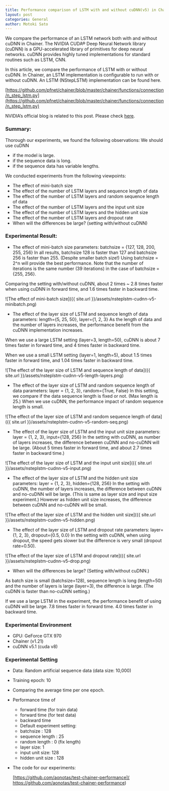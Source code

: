 ```yaml
---
title: Performance comparison of LSTM with and without cuDNN(v5) in Chainer
layout: post
categories: General
author: Motoki Sato
---
```


We compare the performance of an LSTM network both with and without cuDNN in Chainer.
The NVIDIA CUDA® Deep Neural Network library (cuDNN) is a GPU-accelerated library of primitives for deep neural networks.
cuDNN provides highly tuned implementations for standard routines such as LSTM, CNN.

In this article, we compare the performance of LSTM with or without cuDNN.
In Chainer, an LSTM implementation is configurable to run with or without cuDNN.
An LSTM (NStepLSTM) implementation can be found here.

[https://github.com/pfnet/chainer/blob/master/chainer/functions/connection/n_step_lstm.py](https://github.com/pfnet/chainer/blob/master/chainer/functions/connection/n_step_lstm.py)

NVIDIA’s official blog is related to this post. Please check [here](https://devblogs.nvidia.com/parallelforall/optimizing-recurrent-neural-networks-cudnn-5/).



### Summary: 
Thorough our experiments, we found the following observations:
We should use cuDNN
* if the model is large.
* if the sequence data is long.
* if the sequence data has variable lengths. 


We conducted experiments from the following viewpoints:
* The effect of mini-batch size
* The effect of the number of LSTM layers and sequence length of data
* The effect of the number of LSTM layers and random sequence length of data
* The effect of the number of LSTM layers and the input unit size
* The effect of the number of LSTM layers and the hidden unit size
* The effect of the number of LSTM layers and dropout rate
* When will the differences be large? (setting with/without cuDNN)



### Experimental Result:

* The effect of mini-batch size
parameters: batchsize = {127, 128, 200, 255, 256}
In all results, batchsize 128 is faster than 127 and batchsize 256 is faster than 255. (Despite smaller batch size!)
Using batchsize = 2^n will provide the best performance.
Note that the number of iterations is the same number (39 iterations) in the case of batchsize = {255, 256}. 

Comparing the setting with/without cuDNN, about 2 times ~ 2.8 times faster when using cuDNN in forward time, and 1.6 times faster in backward time.

 
![The effect of mini-batch size]({{ site.url }}/assets/nsteplstm-cudnn-v5-minibatch.png)
    

* The effect of the layer size of LSTM and sequence length of data
parameters: length={5, 25, 50}, layer={1, 2, 3}
As the length of data and the number of layers increases, the performance benefit from the cuDNN implementation increases.

When we use a large LSTM setting (layer=3, length=50), cuDNN is about 7 times faster in forward time, and 4 times faster in backward time.

When we use a small LSTM setting (layer=1, length=5), about 1.5 times faster in forward time, and 1.04 times faster in backward time.


![The effect of the layer size of LSTM and sequence length of data]({{ site.url }}/assets/nsteplstm-cudnn-v5-length-layers.png)

* The effect of the layer size of LSTM and random sequence length of data
parameters: layer = {1, 2, 3}, random={True, False}
In this setting, we compare if the data sequence length is fixed or not. (Max length is 25.)
When we use cuDNN, the performance impact of random sequence length is small.

![The effect of the layer size of LSTM and random sequence length of data]({{ site.url }}/assets/nsteplstm-cudnn-v5-random-seq.png)

* The effect of the layer size of LSTM and the input unit size
parameters:  layer = {1, 2, 3}, input={128, 256}
In the setting with cuDNN, as number of layers increases, the difference between cuDNN and no-cuDNN will be large. (About 5 times faster in forward time, and about 2.7 times faster in backward time.)


![The effect of the layer size of LSTM and the input unit size]({{ site.url }}/assets/nsteplstm-cudnn-v5-input.png)



* The effect of the layer size of LSTM and the hidden unit size
parameters: layer = {1, 2, 3}, hidden={128, 256}
In the setting with cuDNN, the number of layers increases, the difference between cuDNN and no-cuDNN will be large. (This is same as layer size and input size experiment.)
However as hidden unit size increases, the difference between cuDNN and no-cuDNN will be small. 

![The effect of the layer size of LSTM and the hidden unit size]({{ site.url }}/assets/nsteplstm-cudnn-v5-hidden.png)


* The effect of the layer size of LSTM and dropout rate
parameters: layer={1, 2, 3}, dropout={0.5, 0.0}
In the setting with cuDNN, when using dropout, the speed gets slower but the difference is very small (dropout rate=0.50).

![The effect of the layer size of LSTM and dropout rate]({{ site.url }}/assets/nsteplstm-cudnn-v5-drop.png)



* When will the differences be large? (Setting with/without cuDNN.)

As batch size is small (batchsize=128), sequence length is long (length=50) and the number of layers is large (layer=3), the difference is large. (The cuDNN is faster than no-cuDNN setting.)

If we use a large LSTM in the experiment, the performance benefit of using cuDNN will be large.
7.8 times faster in forward time.
4.0 times faster in backward time.

 


### Experimental Environment
* GPU: GeForce GTX 970
* Chainer (v1.21)
* cuDNN v5.1 (cuda v8)
 
### Experimental Setting
* Data: Random artificial sequence data (data size: 10,000)
* Training epoch: 10
* Comparing the average time per one epoch.
* Performance time of
  * forward time (for train data)
  * forward time (for test data)
  * backward time
  * Default experiment setting:
   * batchsize : 128
   * sequence length : 25
   * random length : 0 (fix length)
   * layer size: 1
   * input unit size: 128
   * hidden unit size : 128



* The code for our experiments:

   [https://github.com/aonotas/test-chainer-performance]( https://github.com/aonotas/test-chainer-performance)
  
 
 
